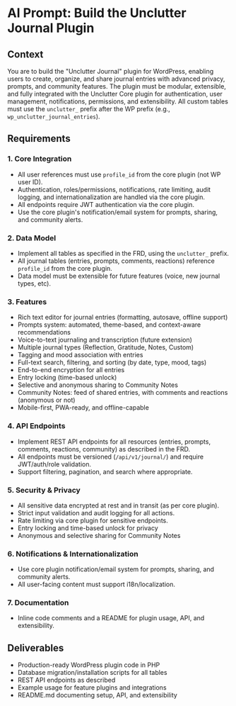 # AI Prompt: Build the Unclutter Journal Plugin

## Context
You are to build the "Unclutter Journal" plugin for WordPress, enabling users to create, organize, and share journal entries with advanced privacy, prompts, and community features. The plugin must be modular, extensible, and fully integrated with the Unclutter Core plugin for authentication, user management, notifications, permissions, and extensibility. All custom tables must use the `unclutter_` prefix after the WP prefix (e.g., `wp_unclutter_journal_entries`).

## Requirements

### 1. Core Integration
- All user references must use `profile_id` from the core plugin (not WP user ID).
- Authentication, roles/permissions, notifications, rate limiting, audit logging, and internationalization are handled via the core plugin.
- All endpoints require JWT authentication via the core plugin.
- Use the core plugin's notification/email system for prompts, sharing, and community alerts.

### 2. Data Model
- Implement all tables as specified in the FRD, using the `unclutter_` prefix.
- All journal tables (entries, prompts, comments, reactions) reference `profile_id` from the core plugin.
- Data model must be extensible for future features (voice, new journal types, etc).

### 3. Features
- Rich text editor for journal entries (formatting, autosave, offline support)
- Prompts system: automated, theme-based, and context-aware recommendations
- Voice-to-text journaling and transcription (future extension)
- Multiple journal types (Reflection, Gratitude, Notes, Custom)
- Tagging and mood association with entries
- Full-text search, filtering, and sorting (by date, type, mood, tags)
- End-to-end encryption for all entries
- Entry locking (time-based unlock)
- Selective and anonymous sharing to Community Notes
- Community Notes: feed of shared entries, with comments and reactions (anonymous or not)
- Mobile-first, PWA-ready, and offline-capable

### 4. API Endpoints
- Implement REST API endpoints for all resources (entries, prompts, comments, reactions, community) as described in the FRD.
- All endpoints must be versioned (`/api/v1/journal/`) and require JWT/auth/role validation.
- Support filtering, pagination, and search where appropriate.

### 5. Security & Privacy
- All sensitive data encrypted at rest and in transit (as per core plugin).
- Strict input validation and audit logging for all actions.
- Rate limiting via core plugin for sensitive endpoints.
- Entry locking and time-based unlock for privacy
- Anonymous and selective sharing for Community Notes

### 6. Notifications & Internationalization
- Use core plugin notification/email system for prompts, sharing, and community alerts.
- All user-facing content must support i18n/localization.

### 7. Documentation
- Inline code comments and a README for plugin usage, API, and extensibility.

## Deliverables
- Production-ready WordPress plugin code in PHP
- Database migration/installation scripts for all tables
- REST API endpoints as described
- Example usage for feature plugins and integrations
- README.md documenting setup, API, and extensibility
